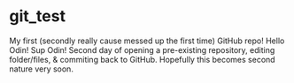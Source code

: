 # git_test
My first (secondly really cause messed up the first time) GitHub repo!
Hello Odin!
Sup Odin! Second day of opening a pre-existing repository, editing folder/files, & commiting back to GitHub. Hopefully this becomes second nature very soon.